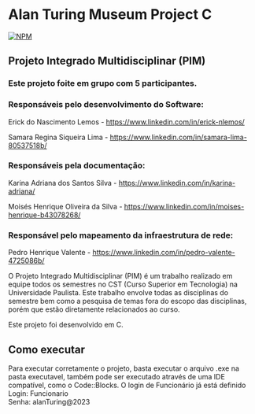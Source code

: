 # Alan Turing Museum Project C
[![NPM](https://img.shields.io/npm/l/react)](https://github.com/Erick-nLemos/alan-turing-museum-project/blob/main/LICENSE)

## Projeto Integrado Multidisciplinar (PIM)

### Este projeto foite em grupo com 5 participantes.
### Responsáveis pelo desenvolvimento do Software:
Erick do Nascimento Lemos - https://www.linkedin.com/in/erick-nlemos/

Samara Regina Siqueira Lima - https://www.linkedin.com/in/samara-lima-80537518b/

### Responsáveis pela documentação:
Karina Adriana dos Santos Silva - https://www.linkedin.com/in/karina-adriana/

Moisés Henrique Oliveira da Silva - https://www.linkedin.com/in/moises-henrique-b43078268/

### Responsável pelo mapeamento da infraestrutura de rede: 
Pedro Henrique Valente - https://www.linkedin.com/in/pedro-valente-4725086b/

O Projeto Integrado Multidisciplinar (PIM) é um trabalho realizado em equipe todos os semestres no CST (Curso Superior em Tecnologia) na Universidade Paulista. 
Este trabalho envolve todas as disciplinas do semestre bem como a pesquisa de temas fora do escopo das disciplinas, porém que estão diretamente relacionados ao curso.

Este projeto foi desenvolvido em C.

## Como executar

Para executar corretamente o projeto, basta executar o arquivo .exe na pasta executavel, também pode ser executado através de uma IDE compatível, como o Code::Blocks.
O login de Funcionário já está definido<br>
Login: Funcionario<br>
Senha: alanTuring@2023
